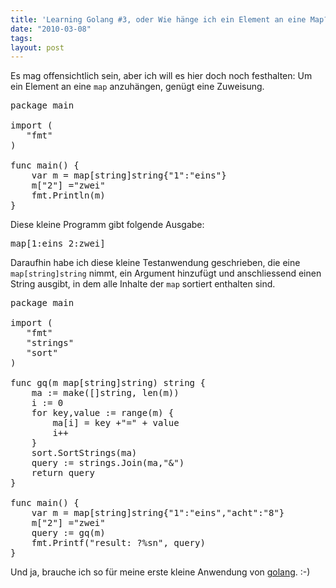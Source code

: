 ```yaml
---
title: 'Learning Golang #3, oder Wie hänge ich ein Element an eine Map?'
date: "2010-03-08"
tags: 
layout: post
---
```

<p><span class="dropCap">E</span>s mag offensichtlich sein, aber ich will es hier doch noch festhalten: Um ein Element an eine <code>map</code> anzuh&auml;ngen, gen&uuml;gt eine Zuweisung.</p>

<pre>package main

import (
   "fmt"
)

func main() {
    var m = map[string]string{"1":"eins"}
    m["2"] ="zwei"
    fmt.Println(m)
}</pre>

<p>Diese kleine Programm gibt folgende Ausgabe:</p>

<pre>map[1:eins 2:zwei]</pre>

<p>Daraufhin habe ich diese kleine Testanwendung geschrieben, die eine <code>map[string]string</code> nimmt, ein Argument hinzuf&uuml;gt und anschliessend einen String ausgibt, in dem alle Inhalte der <code>map</code> sortiert enthalten sind.</p>

<pre>package main

import (
   "fmt"
   "strings"
   "sort"
)

func gq(m map[string]string) string {
    ma := make([]string, len(m))
    i := 0
    for key,value := range(m) {
        ma[i] = key +"=" + value
        i++
    }
    sort.SortStrings(ma)
    query := strings.Join(ma,"&")
    return query
}

func main() {
    var m = map[string]string{"1":"eins","acht":"8"}
    m["2"] ="zwei"
    query := gq(m)
    fmt.Printf("result: ?%sn", query)
}</pre>

<p>Und ja, brauche ich so f&uuml;r meine erste kleine Anwendung von <a href="http://golang.org">golang</a>. :-)</p>
